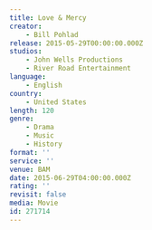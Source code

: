 ```yaml
---
title: Love & Mercy
creator:
    - Bill Pohlad
release: 2015-05-29T00:00:00.000Z
studios:
    - John Wells Productions
    - River Road Entertainment
language:
    - English
country:
    - United States
length: 120
genre:
    - Drama
    - Music
    - History
format: ''
service: ''
venue: BAM
date: 2015-06-29T04:00:00.000Z
rating: ''
revisit: false
media: Movie
id: 271714
---
```




